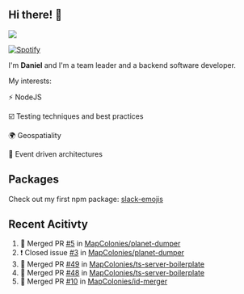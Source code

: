## Hi there! 👋

<p>
  <img src="https://github-readme-stats.vercel.app/api?username=syncush&theme=tokyonight">
</p>

[![Spotify](https://novatorem-rust.vercel.app/api/spotify)](https://open.spotify.com/user/syncush)

I'm **Daniel** and I'm a team leader and a backend software developer.

My interests:

⚡ NodeJS

☑️ Testing techniques and best practices

🌍 Geospatiality

🧠 Event driven architectures

## Packages
Check out my first npm package: [slack-emojis](https://www.npmjs.com/package/slack-emojis)

## Recent Acitivty
<!--START_SECTION:activity-->
1. 🎉 Merged PR [#5](https://github.com/MapColonies/planet-dumper/pull/5) in [MapColonies/planet-dumper](https://github.com/MapColonies/planet-dumper)
2. ❗️ Closed issue [#3](https://github.com/MapColonies/planet-dumper/issues/3) in [MapColonies/planet-dumper](https://github.com/MapColonies/planet-dumper)
3. 🎉 Merged PR [#49](https://github.com/MapColonies/ts-server-boilerplate/pull/49) in [MapColonies/ts-server-boilerplate](https://github.com/MapColonies/ts-server-boilerplate)
4. 🎉 Merged PR [#48](https://github.com/MapColonies/ts-server-boilerplate/pull/48) in [MapColonies/ts-server-boilerplate](https://github.com/MapColonies/ts-server-boilerplate)
5. 🎉 Merged PR [#10](https://github.com/MapColonies/id-merger/pull/10) in [MapColonies/id-merger](https://github.com/MapColonies/id-merger)
<!--END_SECTION:activity-->
